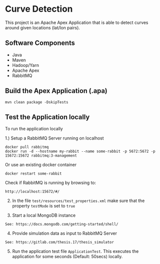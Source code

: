 # Curve Detection
This project is an Apache Apex Application that is able to detect curves around given locations (lat/lon pairs).

## Software Components

* Java
* Maven
* Hadoop/Yarn
* Apache Apex
* RabbitMQ

## Build the Apex Application (.apa)
```mvn clean package -DskipTests```

## Test the Application locally
To run the application locally

1.) Setup a RabbitMQ Server running on localhost
```
docker pull rabbitmq
docker run -d --hostname my-rabbit --name some-rabbit -p 5672:5672 -p 15672:15672 rabbitmq:3-management
```
Or use an existing docker container
```
docker restart some-rabbit
```

Check if RabbitMQ is running by browsing to:
```
http://localhost:15672/#/
```


2. In the file `test/resources/test_properties.xml` make sure that the property `testMode` is set to `true`


3. Start a local MongoDB instance 
```
See: https://docs.mongodb.com/getting-started/shell/
```

4. Provide simulation data as input to RabbitMQ Server
```
See: https://gitlab.com/thesis.17/thesis_simulator
```

5. Run the application test file `ApplicationTest`. This executes the application for some seconds (Default: 50secs) locally.